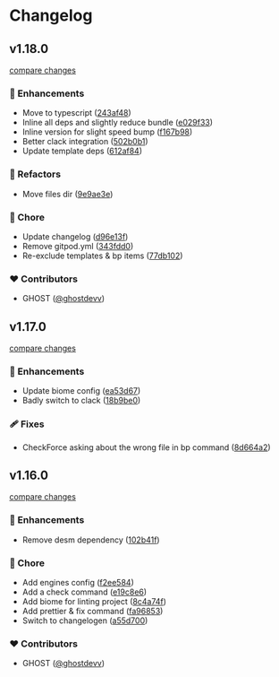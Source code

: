 # Changelog

## v1.18.0

[compare changes](https://github.com/ghostdevv/create-ghost/compare/v1.17.0...v1.18.0)

### 🚀 Enhancements

- Move to typescript ([243af48](https://github.com/ghostdevv/create-ghost/commit/243af48))
- Inline all deps and slightly reduce bundle ([e029f33](https://github.com/ghostdevv/create-ghost/commit/e029f33))
- Inline version for slight speed bump ([f167b98](https://github.com/ghostdevv/create-ghost/commit/f167b98))
- Better clack integration ([502b0b1](https://github.com/ghostdevv/create-ghost/commit/502b0b1))
- Update template deps ([612af84](https://github.com/ghostdevv/create-ghost/commit/612af84))

### 💅 Refactors

- Move files dir ([9e9ae3e](https://github.com/ghostdevv/create-ghost/commit/9e9ae3e))

### 🏡 Chore

- Update changelog ([d96e13f](https://github.com/ghostdevv/create-ghost/commit/d96e13f))
- Remove gitpod.yml ([343fdd0](https://github.com/ghostdevv/create-ghost/commit/343fdd0))
- Re-exclude templates & bp items ([77db102](https://github.com/ghostdevv/create-ghost/commit/77db102))

### ❤️ Contributors

- GHOST ([@ghostdevv](http://github.com/ghostdevv))

## v1.17.0

[compare changes](https://github.com/ghostdevv/create-ghost/compare/v1.15.1...v1.17.0)

### 🚀 Enhancements

- Update biome config ([ea53d67](https://github.com/ghostdevv/create-ghost/commit/930b00deeb35d409c58e50240a0feea5aea53d67))
- Badly switch to clack ([18b9be0](https://github.com/ghostdevv/create-ghost/commit/17e40622b3dc97e43c5f2ef2c48a77b7218b9be0))

### 🩹 Fixes

- CheckForce asking about the wrong file in bp command ([8d664a2](https://github.com/ghostdevv/create-ghost/commit/e0cd70908aee31943077a22a5fa1895d38d664a2))

## v1.16.0

[compare changes](https://github.com/ghostdevv/create-ghost/compare/v1.15.1...v1.16.0)

### 🚀 Enhancements

- Remove desm dependency ([102b41f](https://github.com/ghostdevv/create-ghost/commit/102b41f))

### 🏡 Chore

- Add engines config ([f2ee584](https://github.com/ghostdevv/create-ghost/commit/f2ee584))
- Add a check command ([e19c8e6](https://github.com/ghostdevv/create-ghost/commit/e19c8e6))
- Add biome for linting project ([8c4a74f](https://github.com/ghostdevv/create-ghost/commit/8c4a74f))
- Add prettier & fix command ([fa96853](https://github.com/ghostdevv/create-ghost/commit/fa96853))
- Switch to changelogen ([a55d700](https://github.com/ghostdevv/create-ghost/commit/a55d700))

### ❤️ Contributors

- GHOST ([@ghostdevv](http://github.com/ghostdevv))
